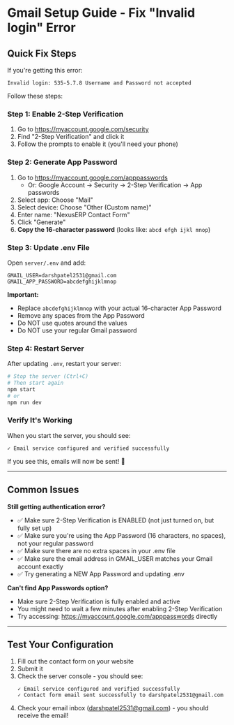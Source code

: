 # Gmail Setup Guide - Fix "Invalid login" Error

## Quick Fix Steps

If you're getting this error:
```
Invalid login: 535-5.7.8 Username and Password not accepted
```

Follow these steps:

### Step 1: Enable 2-Step Verification

1. Go to https://myaccount.google.com/security
2. Find "2-Step Verification" and click it
3. Follow the prompts to enable it (you'll need your phone)

### Step 2: Generate App Password

1. Go to https://myaccount.google.com/apppasswords
   - Or: Google Account → Security → 2-Step Verification → App passwords
2. Select app: Choose "Mail"
3. Select device: Choose "Other (Custom name)"
4. Enter name: "NexusERP Contact Form"
5. Click "Generate"
6. **Copy the 16-character password** (looks like: `abcd efgh ijkl mnop`)

### Step 3: Update .env File

Open `server/.env` and add:

```env
GMAIL_USER=darshpatel2531@gmail.com
GMAIL_APP_PASSWORD=abcdefghijklmnop
```

**Important:**
- Replace `abcdefghijklmnop` with your actual 16-character App Password
- Remove any spaces from the App Password
- Do NOT use quotes around the values
- Do NOT use your regular Gmail password

### Step 4: Restart Server

After updating `.env`, restart your server:
```bash
# Stop the server (Ctrl+C)
# Then start again
npm start
# or
npm run dev
```

### Verify It's Working

When you start the server, you should see:
```
✓ Email service configured and verified successfully
```

If you see this, emails will now be sent! 🎉

---

## Common Issues

**Still getting authentication error?**
- ✅ Make sure 2-Step Verification is ENABLED (not just turned on, but fully set up)
- ✅ Make sure you're using the App Password (16 characters, no spaces), not your regular password
- ✅ Make sure there are no extra spaces in your .env file
- ✅ Make sure the email address in GMAIL_USER matches your Gmail account exactly
- ✅ Try generating a NEW App Password and updating .env

**Can't find App Passwords option?**
- Make sure 2-Step Verification is fully enabled and active
- You might need to wait a few minutes after enabling 2-Step Verification
- Try accessing: https://myaccount.google.com/apppasswords directly

---

## Test Your Configuration

1. Fill out the contact form on your website
2. Submit it
3. Check the server console - you should see:
   ```
   ✓ Email service configured and verified successfully
   ✓ Contact form email sent successfully to darshpatel2531@gmail.com
   ```
4. Check your email inbox (darshpatel2531@gmail.com) - you should receive the email!

